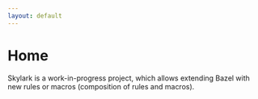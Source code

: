 ```yaml
---
layout: default
---
```


Home
====

Skylark is a work-in-progress project, which allows extending Bazel with new
rules or macros (composition of rules and macros).
